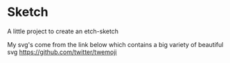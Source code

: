 # Sketch

A little project to create an etch-sketch

My svg's come from the link below which contains a big variety of beautiful svg 
https://github.com/twitter/twemoji 
